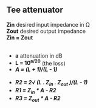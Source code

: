 ## Tee attenuator
__Zin__ desired input impedance in &#8486;<br>
__Zout__ desired output impedance<br>
__Zin = Zout__<br><br>

* __a__ attenuation in dB
* __L = 10<sup>a/20</sup>__ (the loss)
* ___A = (L + 1)/(L - 1)___<br><br>
* ___R2 = 2&radic; (L . Z<sub>in</sub> . Z<sub>out</sub> )/(L - 1)___
* ___R1 = Z<sub>in</sub> * A - R2___
* ___R3 = Z<sub>out</sub> * A - R2___
